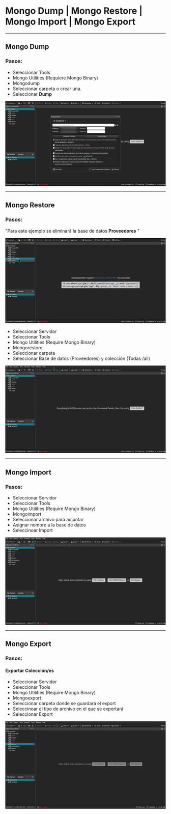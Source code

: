 # Mongo Dump | Mongo Restore | Mongo Import | Mongo Export

---

## Mongo Dump

### Pasos:

* Seleccionar Tools
* Mongo Utilities (Requiere Mongo Binary)
* Mongodump
* Seleccionar carpeta o crear una.
* Seleccionar **Dump**

![MongoDump](assets/20230314_134647_MongoDump.gif)


---

## Mongo Restore

### Pasos:

"Para este ejemplo se eliminará la base de datos **Proveedores** "

![MongoDrop](assets/20230314_134810_EliminarDB.gif)


* Seleccionar Servidor
* Seleccionar Tools
* Mongo Utilities (Require Mongo Binary)
* Mongorestore
* Seleccionar carpeta
* Seleccionar Base de datos (Proveedores)  y colección (Todas /all)

![MongoRestore](assets/20230314_134707_MongoRestore.gif)

---

## Mongo Import

### Pasos:

* Seleccionar Servidor
* Seleccionar Tools
* Mongo Utilities (Require Mongo Binary)
* Mongoimport
* Seleccionar archivo para adjuntar
* Asignar nombre a la base de datos
* Seleccinoar Import

![MongoImport](assets/20230314_134841_MongoImport.gif)


---

## Mongo Export

### Pasos:

#### Exportar Colección/es

* Seleccionar Servidor
* Seleccionar Tools
* Mongo Utilities (Require Mongo Binary)
* Mongoexport
* Seleccionar carpeta donde se guardará el export
* Seleccinoar el tipo de archivo en el que se exportará
* Seleccionar Export

![MongoExport](assets/20230314_134853_MongoExport.gif)

